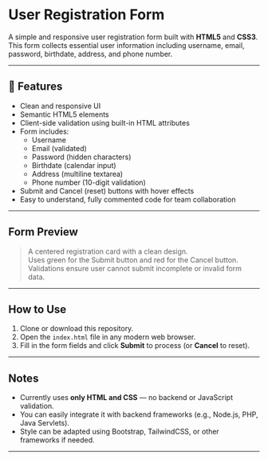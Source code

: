 # User Registration Form

A simple and responsive user registration form built with **HTML5** and **CSS3**. This form collects essential user information including username, email, password, birthdate, address, and phone number.

---

## 🔧 Features

- Clean and responsive UI
- Semantic HTML5 elements
- Client-side validation using built-in HTML attributes
- Form includes:
  - Username
  - Email (validated)
  - Password (hidden characters)
  - Birthdate (calendar input)
  - Address (multiline textarea)
  - Phone number (10-digit validation)
- Submit and Cancel (reset) buttons with hover effects
- Easy to understand, fully commented code for team collaboration

---

## Form Preview

> A centered registration card with a clean design.  
> Uses green for the Submit button and red for the Cancel button.  
> Validations ensure user cannot submit incomplete or invalid form data.

---

## How to Use

1. Clone or download this repository.
2. Open the `index.html` file in any modern web browser.
3. Fill in the form fields and click **Submit** to process (or **Cancel** to reset).

---

## Notes

- Currently uses **only HTML and CSS** — no backend or JavaScript validation.
- You can easily integrate it with backend frameworks (e.g., Node.js, PHP, Java Servlets).
- Style can be adapted using Bootstrap, TailwindCSS, or other frameworks if needed.

---

